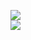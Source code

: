 [![](https://img.shields.io/badge/Made%20With-Github%20Spray-lightgrey.svg?style=for-the-badge&logo=github)](https://github.com/Annihil/github-spray#17484)  
[![](https://i.imgur.com/2DrTn0Z.gif)](https://github.com/Annihil/github-spray)